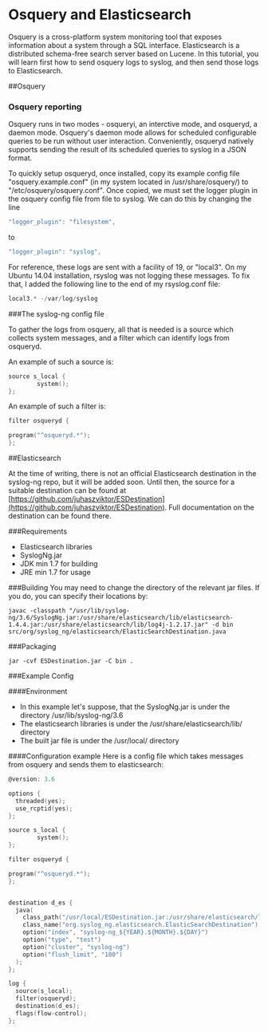 # Osquery and Elasticsearch

Osquery is a cross-platform system monitoring tool that exposes information about a system through a SQL interface. Elasticsearch is a distributed schema-free search server based on Lucene. In this tutorial, you will learn first how to send osquery logs to syslog, and then send those logs to Elasticsearch.

##Osquery

### Osquery reporting
Osquery runs in two modes - osqueryi, an interctive mode, and osqueryd, a daemon mode. Osquery's daemon mode allows for scheduled configurable queries to be run without user interaction. Conveniently, osqueryd natively supports sending the result of its scheduled queries to syslog in a JSON format. 

To quickly setup osqueryd, once installed, copy its example config file "osquery.example.conf" (in my system located in /usr/share/osquery/) to "/etc/osquery/osquery.conf". Once copied, we must set the logger plugin in the osquery config file from file to syslog. We can do this by changing the line 

```c
"logger_plugin": "filesystem", 
```
to
```c
"logger_plugin": "syslog", 
```

For reference, these logs are sent with a facility of 19, or "local3". On my Ubuntu 14.04 installation, rsyslog was not logging these messages. To fix that, I added the following line to the end of my rsyslog.conf file:
```c
local3.* -/var/log/syslog
```




###The syslog-ng config file

To gather the logs from osquery, all that is needed is a source which collects system messages, and a filter which can identify logs from osqueryd.

An example of such a source is:

```c
source s_local {
        system();
};

```
An example of such a filter is:
```c
filter osqueryd {

program("^osqueryd.*");
};
```


##Elasticsearch


At the time of writing, there is not an official Elasticsearch destination in the syslog-ng repo, but it will be added soon. Until then, the source for a suitable destination can be found at [https://github.com/juhaszviktor/ESDestination](https://github.com/juhaszviktor/ESDestination). Full documentation on the destination can be found there.

###Requirements
 * Elasticsearch libraries
 * SyslogNg.jar
 * JDK min 1.7 for building
 * JRE min 1.7 for usage

###Building
You may need to change the directory of the relevant jar files. If you do, you can specify their locations by:
```
javac -classpath "/usr/lib/syslog-ng/3.6/SyslogNg.jar:/usr/share/elasticsearch/lib/elasticsearch-1.4.4.jar:/usr/share/elasticsearch/lib/log4j-1.2.17.jar" -d bin src/org/syslog_ng/elasticsearch/ElasticSearchDestination.java
```
###Packaging
```
jar -cvf ESDestination.jar -C bin .
```

###Example Config

####Environment
* In this example let's suppose, that the SyslogNg.jar is under the directory /usr/lib/syslog-ng/3.6
* The elasticsearch libraries is under the /usr/share/elasticsearch/lib/ directory
* The built jar file is under the /usr/local/ directory

####Configuration example
Here is a config file which takes messages from osquery and sends them to elasticsearch:

```c
@version: 3.6

options {
  threaded(yes);
  use_rcptid(yes);
};

source s_local {
        system();
};

filter osqueryd {

program("^osqueryd.*");
};


destination d_es {
  java(
    class_path("/usr/local/ESDestination.jar:/usr/share/elasticsearch/lib/*.jar")
    class_name("org.syslog_ng.elasticsearch.ElasticSearchDestination")
    option("index", "syslog-ng_${YEAR}.${MONTH}.${DAY}")
    option("type", "test")
    option("cluster", "syslog-ng")
    option("flush_limit", "100")
  );
};

log {
  source(s_local);
  filter(osqueryd);
  destination(d_es);
  flags(flow-control);
};
```